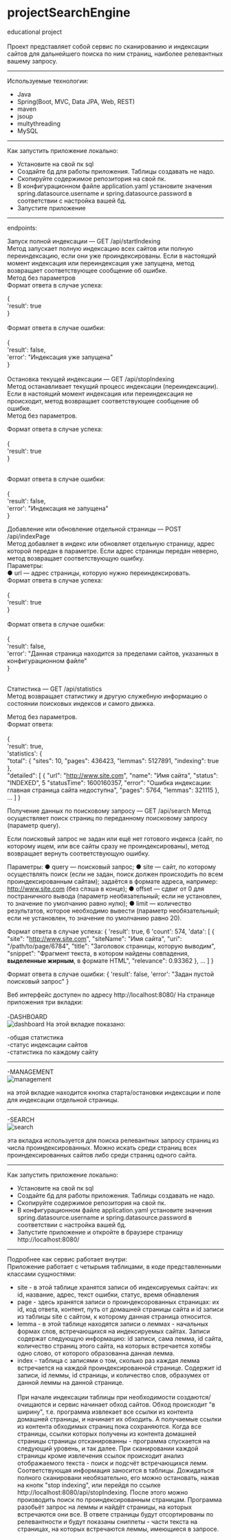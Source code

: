 # projectSearchEngine
educational project <br><br>
Проект представляет собой сервис по сканированию и индексации сайтов для дальнейшего поиска по ним страниц, наиболее релевантных вашему запросу.

---
Используемые технологии:
- Java
- Spring(Boot, MVC, Data JPA, Web, REST)
- maven
- jsoup
- multythreading
- MySQL
---

Как запустить приложение локально:
- Установите на свой пк sql
- Создайте бд для работы приложения. Таблицы создавать не надо.
- Скопируйте содержимое репозитория на свой пк.
- В конфигурационном файле application.yaml установите значения spring.datasource.username и spring.datasource.password в соответствии с настройка вашей бд.
- Запустите приложение


---
endpoints:

Запуск полной индексации — GET /api/startIndexing <br>
Метод запускает полную индексацию всех сайтов или полную
переиндексацию, если они уже проиндексированы.
Если в настоящий момент индексация или переиндексация уже
запущена, метод возвращает соответствующее сообщение об ошибке.<br>
Метод без параметров<br>
Формат ответа в случае успеха:<br>

{<br>
'result': true<br>
}<br><br>
Формат ответа в случае ошибки:<br><br>
{<br>
'result': false,<br>
'error': "Индексация уже запущена"<br>
}<br><br>
Остановка текущей индексации — GET /api/stopIndexing<br>
Метод останавливает текущий процесс индексации (переиндексации).
Если в настоящий момент индексация или переиндексация не происходит,
метод возвращает соответствующее сообщение об ошибке.<br>
Метод без параметров.<br>

Формат ответа в случае успеха:<br><br>
{<br>
'result': true<br>
}<br><br>

Формат ответа в случае ошибки:<br><br>
{<br>
'result': false,<br>
'error': "Индексация не запущена"<br>
}<br>

Добавление или обновление отдельной страницы — POST /api/indexPage<br>
Метод добавляет в индекс или обновляет отдельную страницу, адрес
которой передан в параметре.
Если адрес страницы передан неверно, метод возвращает
соответствующую ошибку.<br>
Параметры:<br>
● url — адрес страницы, которую нужно переиндексировать.<br>
Формат ответа в случае успеха:<br><br>
{<br>
'result': true<br>
}<br><br>
Формат ответа в случае ошибки:<br><br>
{<br>
'result': false,<br>
'error': "Данная страница находится за пределами сайтов,
указанных в конфигурационном файле"<br>
}<br><br>

Статистика — GET /api/statistics<br>
Метод возвращает статистику и другую служебную информацию о
состоянии поисковых индексов и самого движка.<br>

Метод без параметров.<br>
Формат ответа:<br><br>
{<br>
'result': true,<br>
'statistics': {<br>
"total": {
"sites": 10,
"pages": 436423,
"lemmas": 5127891,
"indexing": true
},<br>
"detailed": [
{
"url": "http://www.site.com",
"name": "Имя сайта",
"status": "INDEXED",
5
"statusTime": 1600160357,
"error": "Ошибка индексации: главная
страница сайта недоступна",
"pages": 5764,
"lemmas": 321115
},
...
]
}

Получение данных по поисковому запросу — GET /api/search
Метод осуществляет поиск страниц по переданному поисковому запросу
(параметр query).

Если поисковый запрос не задан или ещё нет готового индекса (сайт, по
которому ищем, или все сайты сразу не проиндексированы), метод возвращает
вернуть соответствующую ошибку. 

Параметры:
● query — поисковый запрос;
● site — сайт, по которому осуществлять поиск (если не задан, поиск
должен происходить по всем проиндексированным сайтам); задаётся в
формате адреса, например: http://www.site.com (без слэша в конце);
● offset — сдвиг от 0 для постраничного вывода (параметр
необязательный; если не установлен, то значение по умолчанию равно
нулю);
● limit — количество результатов, которое необходимо вывести (параметр
необязательный; если не установлен, то значение по умолчанию равно
20).

Формат ответа в случае успеха:
{
'result': true,
6
'count': 574,
'data': [
{
"site": "http://www.site.com",
"siteName": "Имя сайта",
"uri": "/path/to/page/6784",
"title": "Заголовок страницы,
которую выводим",
"snippet": "Фрагмент текста,
в котором найдены
совпадения, <b>выделенные
жирным</b>, в формате HTML",
"relevance": 0.93362
},
...
]
}

Формат ответа в случае ошибки:
{
'result': false,
'error': "Задан пустой поисковый запрос"
}

Веб интерфейс доступен по адресу http://localhost:8080/
На странице приложения три вкладки:<br><br>
 -DASHBOARD<br> ![dashboard](https://github.com/AntonAshutov/projectSearchEngine/assets/116497853/7639cb78-f58b-4f02-bbee-0a9284ebca37)
На этой вкладке показано:<br>

  -общая статистика<br> 
  -статус индексации сайтов<br> 
  -статистика по каждому сайту<br>

  ----
  -MANAGEMENT<br>![management](https://github.com/AntonAshutov/projectSearchEngine/assets/116497853/c1427bba-ec31-4c95-b839-db6973bad76b)

  на этой вкладке находится кнопка старта/остановки индексации и поле для индексации отдельной страницы.<br>

  ---
  -SEARCH <br>
  ![search](https://github.com/AntonAshutov/projectSearchEngine/assets/116497853/5347e258-1ed8-4455-975b-62bfa40b5e21)

  эта вкладка используется для поиска релевантных запросу страниц из числа проиндексированных.
  Можно искать среди страниц всех проиндексированных сайтов либо среди страниц одного сайта.

  ---
  
Как запустить приложение локально:
- Установите на свой пк sql
- Создайте бд для работы приложения. Таблицы создавать не надо.
- Скопируйте содержимое репозитория на свой пк.
- В конфигурационном файле application.yaml установите значения spring.datasource.username и spring.datasource.password в соответствии с настройка вашей бд.
- Запустите приложение и откройте в браузере страницу http://localhost:8080/


---
Подробнее как сервис работает внутри:<br>
Приложение работает с четырьмя таблицами, в коде представленными классами сущностями: <br>
- site - в этой таблице хранятся записи об индексируемых сайтач: их id, название, адрес, текст ошибки, статус, время обнавления
- page - здесь хранятся записи о проиндексорованных страницах: их id, код ответа, контент, путь от домашней страницы сайта и id записи из таблицы site с сайтом, к которому данная страница относится.
- lemma - в этой таблице находятся записи о леммах - начальных формах слов, встречающихся на индексируемых сайтах. Записи содержат следующую информацию: id записи, сама лемма, id сайта, количество страниц этого сайта, на которых встречается хотябы одно слово, от которого образованна данная лемма.
- index - таблица с записями о том, сколько раз каждая лемма встречается на каждой проиндексированной странице. Содержит id записи, id леммы, id страницы, и количество слов, образумех от данной леммы на данной странице. <br><br>
При начале индексации таблицы при необходимости создаются/очищаются и сервис начинает обход сайтов. Обход происходит "в ширину", т.е. программа извлекает все ссылки из контента домашней страницы, и начинает их обходить. А получаемые ссылки из контента обходимых страниц пока сохраняются. Когда все страницы, ссылки которых получены из контента домашней страницы страницы отсканированны - программа спускается на следующий уровень, и так далее. При сканировании каждой страницы кроме извлечения ссылок происходит анализ отображаемого текста - поиск и подсчёт встречающихся лемм. Соответствующая информация заносится в таблицы. Дожидаться полного сканировани необязательно, его можно остановать, нажав на кнопк "stop indexing", или перейдя по ссылке http://localhost:8080/api/stopIndexing. После этого можно производить поиск по проиндексированным страницам. Программа разобьёт запрос на леммы и найдёт страницы, на которых встречаются они все. В ответе страницы будут отсортированы по релевантности и будут показаны сниппеты - части текста на страницах, на которых встречаются леммы, имеющиеся в запросе.

